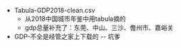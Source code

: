 * Tabula-GDP2018-clean.csv
  * 从2018中国城市年鉴中用tabula摘的
  * gdp总量补充了：东莞、中山、三沙、儋州市、嘉峪关
* GDP-不全是经管之家上下载的 -- 坑爹